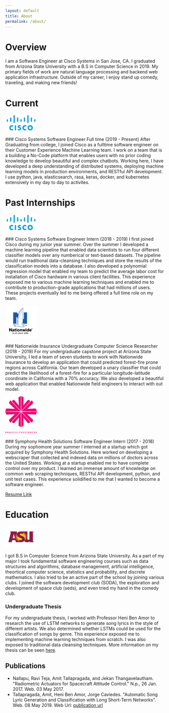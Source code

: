 ```yaml
---
layout: default
title: About
permalink: /about/
---
```

# Overview
I am a Software Engineer at Cisco Systems in San Jose, CA. I graduated from Arizona State University with a B.S in Computer Science in 2019. My primary fields of work are natural language processing and backend web application infrastructure. Outside of my career, I enjoy stand up comedy, traveling, and making new friends!

# Current
<p align="left">
<img src="/assets/about/cisco.png" width="100"/>
</p>
### Cisco Systems Software Engineer Full time (2019 - Present)
After Graduating from college, I joined Cisco as a fulltime software engineer on their Customer Experience Machine Learning team. I work on a team that is a building a No-Code platform that enables users with no prior coding knowledge to develop beautiful and complex chatbots. Working here, I have developed a deep understanding of distributed systems, deploying machine learning models in production environments, and RESTful API development. I use python, java, elasticsearch, rasa, keras, docker, and kubernetes extensively in my day to day to activites. 

# Past Internships
<p align="left">
<img src="/assets/about/cisco.png" width="100"/>
</p>
### Cisco Systems Software Engineer Intern (2018 - 2019)
I first joined Cisco during my junior year summer. Over the summer I developed a machine learning pipeline that enabled data scientists to run four different classifier models over any numberical or text-based datasets. The pipeline would run traditional data-cleansing techniques and store the results of the classification models into a database. I also developed a polynomial regression model that enabled my team to predict the average labor cost for installation of Cisco hardware in various client facilities. This experience exposed me to various machine learning techniques and enabled me to contribute to production-grade applications that had millions of users. These projects eventually led to me being offered a full time role on my team. 

<p align="left">
<img src="/assets/about/nationwide.png" width="100"/>
</p>
### Nationwide Insurance Undergraduate Computer Science Researcher (2018 - 2019)
For my undergraduate capstone project at Arizona State University, I led a team of seven students to work with Nationwide Insurance to develop an application that could predicted forest-fire prone regions across California. Our team developed a unary classifier that could predict the likelihood of a forest-fire for a particular longitude-latitude coordinate in California with a 70% accuracy. We also developed a beautiful web application that enabled Nationwide field engineers to interact with out model. 

<p align="left">
<img src="/assets/about/symphony.png" width="100"/>
</p>
### Symphony Health Solutions Software Engineer Intern (2017 - 2018)
During my sophomore year summer I interned at a startup which got acquired by Symphony Health Solutions. Here worked on developing a webscraper that collected and indexed data on millions of doctors across the United States. Working at a startup enabled me to have complete control over my product. I learned an immense amount of knowledge on common web scraping techniques, RESTful API development, python, and unit test cases. This experience solidified to me that I wanted to become a software engineer. 


[Resume Link](https://drive.google.com/file/d/1Jbp_h4lhLtk8EdM7egF_eZamoiuxDjVE/view?usp=sharing)

# Education
<p align="left">
<img src="/assets/about/asu.png" width="100"/>
</p>
I got B.S in Computer Science from Arizona State University. As a part of my major I took fundamental software engineering courses such as data structures and algorithms, database management, artificial intelligence, theortical computer science, statistics and probability, and discrete mathematics. I also tried to be an active part of the school by joining various clubs. I joined the software development club (SODA), the exploration and development of space club (seds), and even tried my hand in the comedy club. 

### Undergraduate Thesis

For my undergraduate thesis, I worked with Professor Heni Ben Amor to research the use of LSTM networks to generate song lyrics in the style of different artists. We also determined whether LSTMs could be used for the classification of songs by genre. This experience exposed me to implementing machine learning techniques from scratch. I was also exposed to traditional data cleansing techniques. More information on my thesis can be seen [here](https://github.com/amittallapragada/LyricsGenerator).

## Publications

- Nallapu, Ravi Teja, Amit Tallapragada, and Jekan Thangavelautham. "Radiometric Actuators for Spacecraft Attitude Control." N.p., 26 Jan. 2017. Web. 03 May 2017.
- Tallapragada, Amit, Heni Ben Amor, Jorge Caviedes. "Automatic Song Lyric Generation and Classification with Long Short-Term Networks". Web. 08 May 2019. Web Url: [publication url](https://repository.asu.edu/items/52183)